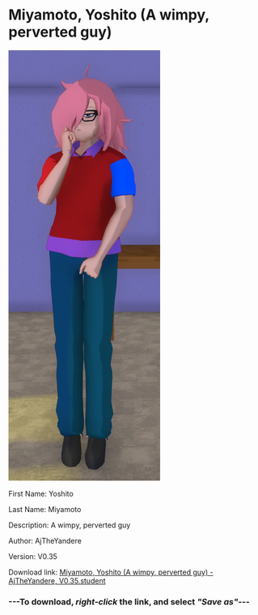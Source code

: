 # Miyamoto, Yoshito (A wimpy, perverted guy)

<img src = "https://raw.githubusercontent.com/Arbiter1223/Daigaku-Gurashi-Custom-Students/master/Students/Files/Miyamoto%2C%20Yoshito%20(A%20wimpy%2C%20perverted%20guy).png">

First Name: Yoshito

Last Name: Miyamoto

Description: A wimpy, perverted guy

Author: AjTheYandere

Version: V0.35

Download link: <a href="https://raw.githubusercontent.com/Arbiter1223/Daigaku-Gurashi-Custom-Students/master/Students/Files/Miyamoto%2C%20Yoshito%20(A%20wimpy%2C%20perverted%20guy)%20-%20AjTheYandere%2C%20V0.35.student">Miyamoto, Yoshito (A wimpy, perverted guy) - AjTheYandere, V0.35.student</a>

### ---**To download, _right-click_ the link, and select _"Save as"_**---
